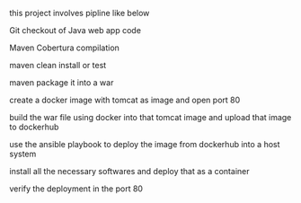 this project involves pipline like below

Git checkout of Java web app code

Maven Cobertura compilation

maven clean install or test

maven package it into a war

create a docker image with tomcat as image and open port 80

build the war file using docker into that tomcat image and upload that image to dockerhub

use the ansible playbook to deploy the image from dockerhub into a host system

install all the necessary softwares and deploy that as a container

verify the deployment in the port 80

